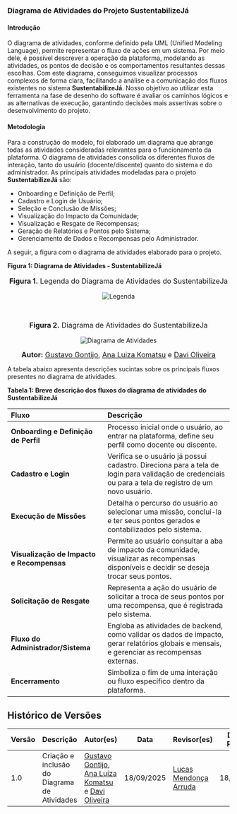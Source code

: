 ### **Diagrama de Atividades do Projeto SustentabilizeJá**

#### **Introdução**

O diagrama de atividades, conforme definido pela UML (Unified Modeling Language), permite representar o fluxo de ações em um sistema. Por meio dele, é possível descrever a operação da plataforma, modelando as atividades, os pontos de decisão e os comportamentos resultantes dessas escolhas. Com este diagrama, conseguimos visualizar processos complexos de forma clara, facilitando a análise e a comunicação dos fluxos existentes no sistema **SustentabilizeJá**. Nosso objetivo ao utilizar esta ferramenta na fase de desenho do software é avaliar os caminhos lógicos e as alternativas de execução, garantindo decisões mais assertivas sobre o desenvolvimento do projeto.

#### **Metodologia**

Para a construção do modelo, foi elaborado um diagrama que abrange todas as atividades consideradas relevantes para o funcionamento da plataforma. O diagrama de atividades consolida os diferentes fluxos de interação, tanto do usuário (docente/discente) quanto do sistema e do administrador. As principais atividades modeladas para o projeto **SustentabilizeJá** são:

* Onboarding e Definição de Perfil;
* Cadastro e Login de Usuário;
* Seleção e Conclusão de Missões;
* Visualização do Impacto da Comunidade;
* Visualização e Resgate de Recompensas;
* Geração de Relatórios e Pontos pelo Sistema;
* Gerenciamento de Dados e Recompensas pelo Administrador.

A seguir, a figura com o diagrama de atividades elaborado para o projeto.

**Figura 1: Diagrama de Atividades - SustentabilizeJá**

<center>
<font size="3"><p style="text-align: center"><b>Figura 1.</b>  Legenda do Diagrama de Atividades do SustentabilizeJa </p></font>

![Legenda](/assets/LegendaDiagramaAtividades.png)

<br>
<font size="3"><p style="text-align: center"><b>Figura 2.</b>  Diagrama de Atividades do SustentabilizeJa </p></font>

![Diagrama de Atividades](/assets/DiagramaAtividades.png)

<font size="3"><p style="text-align: center"><b>Autor:</b>  [Gustavo Gontijo](https://https://github.com/Guga301104), [Ana Luiza Komatsu](https://github.com/luluaroeira) e [Davi Oliveira](https://https://github.com/daviRolvr) </p></font>
</center>

A tabela abaixo apresenta descrições sucintas sobre os principais fluxos presentes no diagrama de atividades.

**Tabela 1: Breve descrição dos fluxos do diagrama de atividades do SustentabilizeJá**

| Fluxo                                    | Descrição                                                                                                                                    |
| :--------------------------------------- | :------------------------------------------------------------------------------------------------------------------------------------------- |
| **Onboarding e Definição de Perfil** | Processo inicial onde o usuário, ao entrar na plataforma, define seu perfil como docente ou discente.                                         |
| **Cadastro e Login** | Verifica se o usuário já possui cadastro. Direciona para a tela de login para validação de credenciais ou para a tela de registro de um novo usuário. |
| **Execução de Missões** | Detalha o percurso do usuário ao selecionar uma missão, concluí-la e ter seus pontos gerados e contabilizados pelo sistema.                  |
| **Visualização de Impacto e Recompensas**| Permite ao usuário consultar a aba de impacto da comunidade, visualizar as recompensas disponíveis e decidir se deseja trocar seus pontos.     |
| **Solicitação de Resgate** | Representa a ação do usuário de solicitar a troca de seus pontos por uma recompensa, que é registrada pelo sistema.                            |
| **Fluxo do Administrador/Sistema** | Engloba as atividades de backend, como validar os dados de impacto, gerar relatórios globais e mensais, e gerenciar as recompensas externas. |
| **Encerramento** | Simboliza o fim de uma interação ou fluxo específico dentro da plataforma.                                                                    |


## Histórico de Versões

| Versão | Descrição                            | Autor(es)                                                                                         | Data       | Revisor(es)                                                                                                 | Data de Revisão |
| ------ | ------------------------------------ | ------------------------------------------------------------------------------------------------- | ---------- | ----------------------------------------------------------------------------------------------------------- | --------- |
| 1.0    | Criação e inclusão do Diagrama de Atividades | [Gustavo Gontijo](https://https://github.com/Guga301104), [Ana Luiza Komatsu](https://github.com/luluaroeira) e [Davi Oliveira](https://https://github.com/daviRolvr) | 18/09/2025 | [Lucas Mendonça Arruda](https://github.com/lucasarruda9) | 18/09/2025|